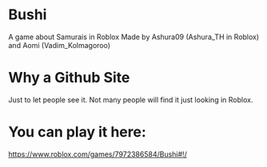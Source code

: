 # Bushi
A game about Samurais in Roblox
Made by Ashura09 (Ashura_TH in Roblox) and Aomi (Vadim_Kolmagoroo)
# Why a Github Site
Just to let people see it.
Not many people will find it just looking in Roblox.
# You can play it here:
https://www.roblox.com/games/7972386584/Bushi#!/

